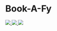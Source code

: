 # Book-A-Fy
<a href="https://github.com/itsAditya0512"> <img src="https://github.com/itsAditya0512.png?size=50"> </a>
<a href="https://github.com/sayanm162"> <img src="https://github.com/sayanm162.png?size=50"> </a>
<a href="https://github.com/5Raka"> <img src="https://github.com/5Raka.png?size=50"> </a>
